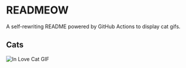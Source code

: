 # READMEOW

A self-rewriting README powered by GitHub Actions to display cat gifs.

## Cats

![In Love Cat GIF](https://media0.giphy.com/media/MDJ9IbxxvDUQM/200.gif?cid=9acd02datkx4em4iqlb0j2yz5e4smict1bbjaf0qrdpgjswb&ep=v1_gifs_search&rid=200.gif&ct=g)
